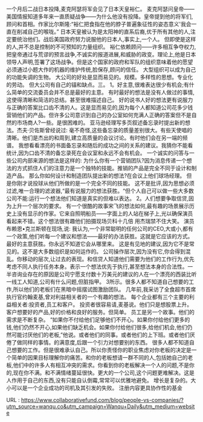 一个月后二战日本投降,麦克阿瑟将军会见了日本天皇裕仁。 
 麦克阿瑟问皇帝——美国情报知道多年来一直质疑战争——为什么他没有投降。皇帝提到他的将军们,顾问和首相。作家比尔斯隆:“裕仁把食指在他的脖子普遍象征性的姿态意义'我会一直在削减自己的喉咙。” 
 日本天皇被认为是太阳神的直系后裔,优于所有其他的人,注定要统治他们。战后美国政府努力说服他的日本人,事实上,一个人。 
 但即使是这样的人,并不总是控制的不可预知的力量组织。 
 裕仁依赖顾问——许多相互争夺权力,把皇帝通过与荒谬的预言战争,不诚实的报道进展,和威胁的政变。理论上,他是日本领导人声明,签署了这场战争。但是这个国家的政府和军队的组织意味着他的愿望必须通过小题大作的机器的维护传统,脸保存,顾问的信任。 
 大型组织可以成为自己的功能失调的生物。 
 大公司的好处是显而易见的。规模。多样性的思想。专业化的劳动。 
 但大公司有自己的锚和缺点。三。 
 1。好主意,很难表达很少有机会;有什么简单的交流委员会并不总是最好的主意。 
 有时最好的想法是没有人做过的事情,这使得清晰和简洁的总结。甚至很难描述自己。 
 好的说书人好的想法更有说服力与正确的答案比口齿不清的人。这是显而易见的,因为每个人都知道公司花多少钱营销他们的产品。但许多公司意识到自己的办公室如何充满人正确的答案但不是自然的市场商人?一些。是很困难的。 
 亚马逊经理写多页叙述备忘录时提出新的想法。杰夫·贝佐斯曾经说过: 
 毫不奇怪,这些备忘录的质量差别很大。有些天使唱的清晰。他们是杰出的和周到,建立高质量的会议讨论。有时他们会在另一端的频谱。 
 我想看看漂亮的书面备忘录和随后的成功之间的关系的建议。我猜你不能看统计,因为口齿不清的备忘录死在会议室和永远不会有机会。 
 一个诚实的问答与一些公司内部来源的想法是这样的: 
 为什么你有一个营销团队?因为消息传递一个想法的方式抓住人们的注意力是一个独特的技能。推销的产品是完全不同于设计和制造产品。 
 那么你如何设计和制造团队提出新的想法?在会议上他们球场经理。 
 但是你刚才说投球从他们所做的是一个完全不同的技能。 
 这不是批评,因为思想必须过滤,唯一合理的滤波器,“最有说服力的想法获胜。“但个人自己可以做一些大多数公司不能:运行一个想法他们知道是真实的但难以表达。 
 2。人们想要争取信贷,因为上升一个层次的要求。 
 有一个很酷的故事宋飞的想法如何,最有趣的场景展示历史上没有显示的作家。它来自照明船员——字面上的人站在梯子上,光以确保演员看起来不错。这个想法很有趣他们拍摄现场贝科十几倍 
 用杰瑞禁不住大笑。 
 演员布赖恩•克兰斯顿在现场,说: 
 我认为,一个非常聪明的任何公司的CEO,大或小,都有一个政策,他们听每一个建议和想法——最好的办法获胜。这就是它应该的方式。最好的主意获胜。你永远不知道它会从哪里来。 
 这是有见地的建议,因为它不是常见的。这不是大多数组织是如何运作的。 
 公司操作层次,因为没有它,你会得到混乱。你移动的层次,让过去的表现。和信贷人知道他们需要为他们的工作行为,优先考虑不同人执行任务本身。表示一个想法优先于执行,甚至想法本身的合法性。一半咨询业存在的原因是公司宁愿支付数十万美元的建议的人在一个漂亮的西装比听一线工人知道,公司有什么问题,但脏指甲。 
 3所示。很多人都不知道自己想要的工作,所以他们的老板们在黑暗中摇摆试图激励团队。 
 几年前,我采访了全食超市首席执行官约翰麦基,曾对利益相关者的一个有趣的想法。 
 每个企业都有三个主要的利益相关者:投资者,员工和客户。 
 投资者很容易请,麦基说。他们只是想股票上升。 
 客户想要好的产品,好的价格和良好的服务。但简单。 
 员工是另一个故事。他们的需求是不断复杂。 
 “如果你不付给他们足够他们不开心。如果你付给他们更多的钱,他们仍然不开心,如果他们缺乏机会。如果你付给他们很多,给他们机会,他们仍然可能讨厌他们的老板,”他说。或者他们的同事。或者他们的上下班。或者他们厌倦了做同样的事情。的满意度,后跟一个引力对想要别的东西。 
 很多人都不知道自己想要的工作。但是很难承认自己。所以你责怪你的职业焦虑对你老板的决定是一个简单的因果目标理解你的痛苦。和你的老板想请一群不同的人,包括她自己的老板,他们中的许多人有相互冲突的需求。你看到你的老板解决一个人的问题,不是你的,现在你不满。和不满情绪蔓延很快。更大的一个公司,这个问题更难解决。这是人作用于自己的东西,没有只能自认倒霉,常常可以优雅地避免。 
 增长是复杂的。大小可以是一个企业成功的司机及其引发的失败。 
 注册内容更具协作性的基金 
  
   
  URL : https://www.collaborativefund.com/blog/people-vs-companies/?utm_source=wanqu.co&utm_campaign=Wanqu+Daily&utm_medium=website